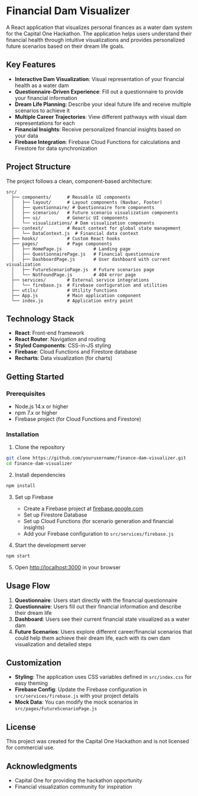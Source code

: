# Financial Dam Visualizer

A React application that visualizes personal finances as a water dam system for the Capital One Hackathon. The application helps users understand their financial health through intuitive visualizations and provides personalized future scenarios based on their dream life goals.

## Key Features

- **Interactive Dam Visualization**: Visual representation of your financial health as a water dam
- **Questionnaire-Driven Experience**: Fill out a questionnaire to provide your financial information 
- **Dream Life Planning**: Describe your ideal future life and receive multiple scenarios to achieve it
- **Multiple Career Trajectories**: View different pathways with visual dam representations for each
- **Financial Insights**: Receive personalized financial insights based on your data
- **Firebase Integration**: Firebase Cloud Functions for calculations and Firestore for data synchronization

## Project Structure

The project follows a clean, component-based architecture:

```
src/
  ├── components/      # Reusable UI components
  │   ├── layout/      # Layout components (Navbar, Footer)
  │   ├── questionnaire/ # Questionnaire form components
  │   ├── scenarios/   # Future scenario visualization components
  │   ├── ui/          # Generic UI components
  │   └── visualizations/ # Dam visualization components
  ├── context/         # React context for global state management
  │   └── DataContext.js  # Financial data context
  ├── hooks/           # Custom React hooks
  ├── pages/           # Page components
  │   ├── HomePage.js            # Landing page
  │   ├── QuestionnairePage.js   # Financial questionnaire
  │   ├── DashboardPage.js       # User dashboard with current visualization
  │   ├── FutureScenarioPage.js  # Future scenarios page
  │   └── NotFoundPage.js        # 404 error page
  ├── services/        # External service integrations
  │   └── firebase.js  # Firebase configuration and utilities
  ├── utils/           # Utility functions
  ├── App.js           # Main application component
  └── index.js         # Application entry point
```

## Technology Stack

- **React**: Front-end framework
- **React Router**: Navigation and routing
- **Styled Components**: CSS-in-JS styling
- **Firebase**: Cloud Functions and Firestore database
- **Recharts**: Data visualization (for charts)

## Getting Started

### Prerequisites

- Node.js 14.x or higher
- npm 7.x or higher
- Firebase project (for Cloud Functions and Firestore)

### Installation

1. Clone the repository
```bash
git clone https://github.com/yourusername/finance-dam-visualizer.git
cd finance-dam-visualizer
```

2. Install dependencies
```bash
npm install
```

3. Set up Firebase
   - Create a Firebase project at [firebase.google.com](https://firebase.google.com)
   - Set up Firestore Database
   - Set up Cloud Functions (for scenario generation and financial insights)
   - Add your Firebase configuration to `src/services/firebase.js`

4. Start the development server
```bash
npm start
```

5. Open [http://localhost:3000](http://localhost:3000) in your browser

## Usage Flow

1. **Questionnaire**: Users start directly with the financial questionnaire
2. **Questionnaire**: Users fill out their financial information and describe their dream life
3. **Dashboard**: Users see their current financial state visualized as a water dam
4. **Future Scenarios**: Users explore different career/financial scenarios that could help them achieve their dream life, each with its own dam visualization and detailed steps

## Customization

- **Styling**: The application uses CSS variables defined in `src/index.css` for easy theming
- **Firebase Config**: Update the Firebase configuration in `src/services/firebase.js` with your project details
- **Mock Data**: You can modify the mock scenarios in `src/pages/FutureScenarioPage.js`

## License

This project was created for the Capital One Hackathon and is not licensed for commercial use.

## Acknowledgments

- Capital One for providing the hackathon opportunity
- Financial visualization community for inspiration